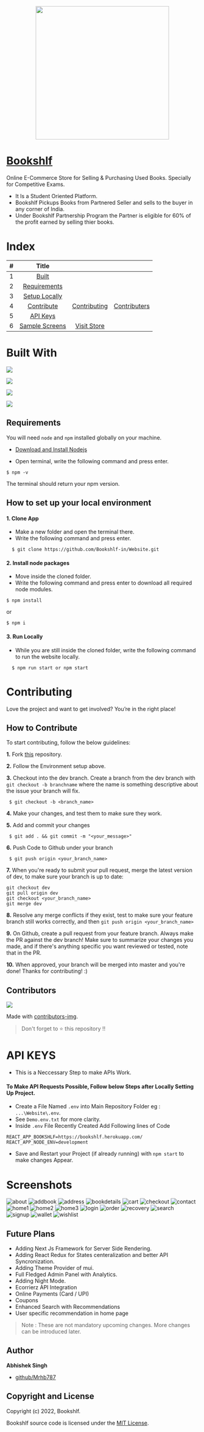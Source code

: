 <p align="center">
  <img src="https://raw.githubusercontent.com/Bookshlf-in/Website/main/public/images/logoView.png" width="350" />
</p>

# [Bookshlf](https://bookshlf.in)

Online E-Commerce Store for Selling & Purchasing Used Books. Specially for Competitive Exams.

- It Is a Student Oriented Platform.
- Bookshlf Pickups Books from Partnered Seller and sells to the buyer in any corner of India.
- Under Bookshlf Partnership Program the Partner is eligible for 60% of the profit earned by selling thier books.

# Index

|  #  |                         Title                          |                                    |                               |
| :-: | :----------------------------------------------------: | :--------------------------------: | :---------------------------: |
|  1  |                  [Built](#built-with)                  |
|  2  |             [Requirements](#requirements)              |
|  3  | [Setup Locally](#how-to-set-up-your-local-environment) |
|  4  |              [Contribute](#contributing)               |   [Contributing](#contributing)    | [Contributers](#contributors) |
|  5  |                 [API Keys](#api-keys)                  |
|  6  |             [Sample Screens](#screenshots)             | [Visit Store](https://bookshlf.in) |

# Built With

[ <img src="https://img.shields.io/badge/React-20232A?style=for-the-badge&logo=react&logoColor=61DAFB" />](https://reactjs.org)

[<img src="https://img.shields.io/badge/Material%20UI-007FFF?style=for-the-badge&logo=mui&logoColor=white" />](https://mui.com/)

[<img src="https://img.shields.io/badge/firebase-ffca28?style=for-the-badge&logo=firebase&logoColor=black" />](https://firebase.google.com/)

[<img src="https://img.shields.io/badge/AXIOS-109989?style=for-the-badge&logo=FASTAPI&logoColor=white" />](https://axios-http.com/)

## Requirements

You will need `node` and `npm` installed globally on your machine.

- [Download and Install Nodejs](https://nodejs.org/en/download/)

* Open terminal, write the following command and press enter.

```
$ npm -v
```

The terminal should return your npm version.

## How to set up your local environment

#### 1. Clone App

- Make a new folder and open the terminal there.
- Write the following command and press enter.

```
  $ git clone https://github.com/Bookshlf-in/Website.git
```

#### 2. Install node packages

- Move inside the cloned folder.
- Write the following command and press enter to download all required node modules.

```
$ npm install
```

or

```
$ npm i
```

#### 3. Run Locally

- While you are still inside the cloned folder, write the following command to run the website locally.

```
  $ npm run start or npm start
```

# Contributing

Love the project and want to get involved? You’re in the right place!

## How to Contribute

To start contributing, follow the below guidelines:

**1.** Fork [this](https://github.com/Bookshlf-in/Website.git) repository.

**2.** Follow the Environment setup above.

**3.** Checkout into the dev branch. Create a branch from the dev branch with `git checkout -b branchname` where the name is something descriptive about the issue your branch will fix.

     $ git checkout -b <branch_name>

**4.** Make your changes, and test them to make sure they work.

**5.** Add and commit your changes

     $ git add . && git commit -m "<your_message>"

**6.** Push Code to Github under your branch

     $ git push origin <your_branch_name>

**7.** When you're ready to submit your pull request, merge the latest version of dev, to make sure your branch is up to date:

```
git checkout dev
git pull origin dev
git checkout <your_branch_name>
git merge dev
```

**8.** Resolve any merge conflicts if they exist, test to make sure your feature branch still works correctly, and then `git push origin <your_branch_name>`

**9.** On Github, create a pull request from your feature branch. Always make the PR against the dev branch! Make sure to summarize your changes you made, and if there's anything specific you want reviewed or tested, note that in the PR.

**10.** When approved, your branch will be merged into master and you're done! Thanks for contributing! :)

## Contributors

<a href="https://github.com/Bookshlf-in/Website/graphs/contributors">
  <img src="https://contrib.rocks/image?repo=Bookshlf-in/Website" />
</a>

Made with [contributors-img](https://contrib.rocks).

> Don't forget to ⭐ this repository !!

# API KEYS

- This is a Neccessary Step to make APIs Work.

#### To Make API Requests Possible, Follow below Steps after Locally Setting Up Project.

- Create a File Named `.env` into Main Repository Folder eg : `...\Website\.env`.
- See `Demo.env.txt` for more clarity.
- Inside `.env` File Recently Created Add Following lines of Code

```
REACT_APP_BOOKSHLF=https://bookshlf.herokuapp.com/
REACT_APP_NODE_ENV=development
```

- Save and Restart your Project (if already running) with `npm start` to make changes Appear.

# Screenshots

![about](https://user-images.githubusercontent.com/56078689/150652118-c9a16ed7-9d64-468f-9301-ee2610458e91.png)
![addbook](https://user-images.githubusercontent.com/56078689/150652120-0ae6e910-5ad4-4d1d-9054-60b10470e66d.png)
![address](https://user-images.githubusercontent.com/56078689/150652126-dc0c5a0e-a8f9-4263-b3ab-a23d9d380e9e.png)
![bookdetails](https://user-images.githubusercontent.com/56078689/150652129-be5ba10c-36d0-44f9-9958-9228c470adb9.png)
![cart](https://user-images.githubusercontent.com/56078689/150652130-ac89daa6-ee38-4a41-beea-4651a1eee00c.png)
![checkout](https://user-images.githubusercontent.com/56078689/150652136-e6b37fb5-473f-4d74-86e0-0aee83bc62d7.png)
![contact](https://user-images.githubusercontent.com/55583961/198352629-ca8afcbc-ba3c-49e1-a294-21ddb42a8263.png)
![home1](https://user-images.githubusercontent.com/56078689/150652144-7a9bea54-2961-42c5-b9c6-826e8070d8ac.png)
![home2](https://user-images.githubusercontent.com/56078689/150652147-763f8fec-e894-4641-9e83-219fef8c4b17.png)
![home3](https://user-images.githubusercontent.com/56078689/150652153-2baced4f-b03c-4a87-a99e-e7d429a7ab72.png)
![login](https://user-images.githubusercontent.com/56078689/150652158-3e3ae064-ecf2-4381-bb13-8df6b0dc3a6c.png)
![order](https://user-images.githubusercontent.com/56078689/150652161-d409b76f-1eeb-40fd-9440-7e8d44659e1e.png)
![recovery](https://user-images.githubusercontent.com/56078689/150652163-df7f004c-9b5a-46ce-9a08-90f32b5e2d63.png)
![search](https://user-images.githubusercontent.com/56078689/150652167-6f32a830-24ce-457a-9954-320fc7f4ca22.png)
![signup](https://user-images.githubusercontent.com/56078689/150652170-8b496caa-7091-4da4-afec-12466f5eff66.png)
![wallet](https://user-images.githubusercontent.com/56078689/150652172-513d9463-a27d-4cbb-ba35-8216c7791140.png)
![wishlist](https://user-images.githubusercontent.com/56078689/150652173-88c351ed-76d0-4b31-8861-1a44fcab88e3.png)

## Future Plans

- Adding Next Js Framework for Server Side Rendering.
- Adding React Redux for States centeralization and better API Syncronization.
- Adding Theme Provider of mui.
- Full Fledged Admin Panel with Analytics.
- Adding Night Mode.
- Ecorrierz API Integration
- Online Payments (Card / UPI)
- Coupons
- Enhanced Search with Recommendations
- User specific recommendation in home page

> Note : These are not mandatory upcoming changes. More changes can be introduced later.

## Author

**Abhishek Singh**

- [github/Mrhb787](https://github.com/Mrhb787)

## Copyright and License

Copyright (c) 2022, Bookshlf.

Bookshlf source code is licensed under the [MIT License](https://github.com/Bookshlf-in/Website/blob/main/LICENSE).
